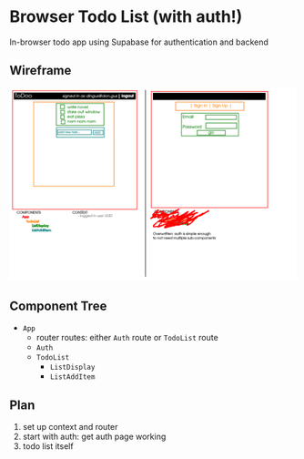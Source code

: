 # Browser Todo List (with auth!)

In-browser todo app using Supabase for authentication and backend

## Wireframe

![wireframe diagram](./wireframe.png)

## Component Tree
- `App`
  - router routes: either `Auth` route or `TodoList` route
  - `Auth`
  - `TodoList`
    - `ListDisplay`
    - `ListAddItem`


## Plan

1. set up context and router
2. start with auth: get auth page working
3. todo list itself
